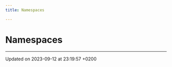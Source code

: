 ```yaml
---
title: Namespaces

---
```


# Namespaces







-------------------------------

Updated on 2023-09-12 at 23:19:57 +0200

